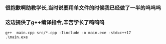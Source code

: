 ### 很抱歉啊助教学长,当时说要用单文件的时候我已经做了一半的呜呜呜

### 这边提供了g++编译指令,辛苦学长了呜呜呜

```shell
g++  main.cpp src/*.cpp -Iinclude -o main.exe -std=c++17
.\main.exe
```